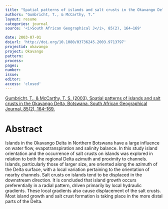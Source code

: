 ```yaml
---
title: "Spatial patterns of islands and salt crusts in the Okavango Delta, Botswana."
authors: "Gumbricht, T., & McCarthy, T."
layout: resume
categories: journal
source: '<i>South African Geographical J</i>, 85(2), 164–169'

date: 2003-07-01
doiurl: 'http://doi.org/10.1080/03736245.2003.9713797'
projectid: okavango
project: Okavango
pattern:
process:
pages:
number:
issue:
editor:
access: 'closed'
---
```


[Gumbricht, T., & McCarthy, T. S. (2003). Spatial patterns of islands and salt crusts in the Okavango Delta, Botswana. South African Geographical Journal, 85(2), 164–169.](http://doi.org/10.1080/03736245.2003.9713797)

<h1 class='foot-description'>Abstract</h1>

Islands in the Okavango Delta in Northern Botswana have a large influence on water flow, evapotranspiration and salinity balance. In this study island orientation and the occurrence of salt crusts on islands was explored in relation to both the regional Delta azimuth and proximity to channels. Islands, particularly those of larger size, are oriented along the azimuth of the Delta surface, with a local variation pertaining to the orientation of nearby channels. Salt crusts on islands tend to be displaced in the downstream direction. It is concluded that island growth occurs preferentially in a radial pattern, driven primarily by local hydraulic gradients. These local gradients also cause displacement of the salt crusts. Most island growth and salt crust formation is taking place in the more distal parts of the Delta.
